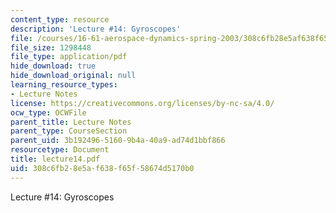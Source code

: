 ```yaml
---
content_type: resource
description: 'Lecture #14: Gyroscopes'
file: /courses/16-61-aerospace-dynamics-spring-2003/308c6fb28e5af638f65f58674d5170b0_lecture14.pdf
file_size: 1298448
file_type: application/pdf
hide_download: true
hide_download_original: null
learning_resource_types:
- Lecture Notes
license: https://creativecommons.org/licenses/by-nc-sa/4.0/
ocw_type: OCWFile
parent_title: Lecture Notes
parent_type: CourseSection
parent_uid: 3b192496-5160-9b4a-40a9-ad74d1bbf866
resourcetype: Document
title: lecture14.pdf
uid: 308c6fb2-8e5a-f638-f65f-58674d5170b0
---
```

Lecture #14: Gyroscopes